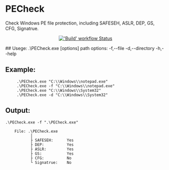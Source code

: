 # PECheck
Check Windows PE file protection, including SAFESEH, ASLR, DEP, GS, CFG, Signatrue.
<p align="center">
  <a title="'Build' workflow Status" href="https://github.com/CynricXu/PECheck/actions?query=workflow%3ABuild"><img alt="'Build' workflow Status" src="https://img.shields.io/github/workflow/status/CynricXu/PECheck/Build?longCache=true&style=for-the-badge&label=Build&logoColor=fff&logo=GitHub%20Actions"></a>
</p>
## Usege:
         .\PECheck.exe [options] path
         options:
            -f,--file
            -d,--directory
            -h,--help

## Example:
         .\PECheck.exe "C:\\Windows\\notepad.exe"
         .\PECheck.exe -f "C:\\Windows\\notepad.exe"
         .\PECheck.exe "C:\\Windows\\System32"
         .\PECheck.exe -d "C:\\Windows\\System32"

## Output:
```
.\PECheck.exe -f ".\PECheck.exe"

    File: .\PECheck.exe
           │
           ├ SAFESEH:      Yes
           ├ DEP:          Yes
           ├ ASLR:         Yes
           ├ GS:           Yes
           ├ CFG:          No
           └ Signatrue:    No

```
